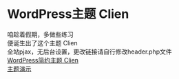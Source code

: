 # WordPress主题 Clien
咱趁着假期，多做些练习<br>
便诞生出了这个主题 Clien<br>
全站pjax，无后台设置，更改链接请自行修改header.php文件<br>
[WordPress简约主题 Clien](https://biantan.org/295.html "我是笨蛋小扁担")  <br>
[主题演示](https://biantan.org/?themedemo=Clien "主题演示")
